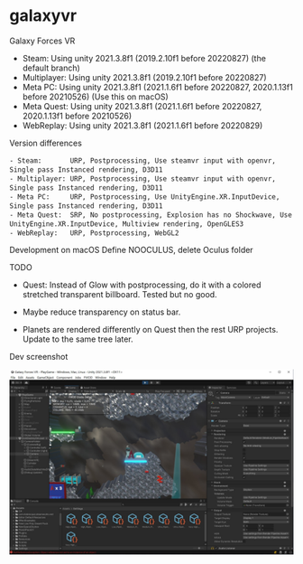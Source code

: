 # galaxyvr
Galaxy Forces VR

- Steam:       Using unity 2021.3.8f1 (2019.2.10f1 before 20220827) (the default branch)
- Multiplayer: Using unity 2021.3.8f1 (2019.2.10f1 before 20220827)
- Meta PC:     Using unity 2021.3.8f1 (2021.1.6f1 before 20220827, 2020.1.13f1 before 20210526) (Use this on macOS)
- Meta Quest:  Using unity 2021.3.8f1 (2021.1.6f1 before 20220827, 2020.1.13f1 before 20210526)
- WebReplay:   Using unity 2021.3.8f1 (2021.1.6f1 before 20220829)

Version differences

```
- Steam:       URP, Postprocessing, Use steamvr input with openvr, Single pass Instanced rendering, D3D11
- Multiplayer: URP, Postprocessing, Use steamvr input with openvr, Single pass Instanced rendering, D3D11
- Meta PC:     URP, Postprocessing, Use UnityEngine.XR.InputDevice, Single pass Instanced rendering, D3D11
- Meta Quest:  SRP, No postprocessing, Explosion has no Shockwave, Use UnityEngine.XR.InputDevice, Multiview rendering, OpenGLES3
- WebReplay:   URP, Postprocessing, WebGL2
```

Development on macOS
Define NOOCULUS, delete Oculus folder

TODO

* Quest: Instead of Glow with postprocessing, do it with a colored stretched transparent billboard.
 Tested but no good.

* Maybe reduce transparency on status bar.

* Planets are rendered differently on Quest then the rest URP projects.
 Update to the same tree later.

Dev screenshot

![Current dev screenshot](/gfx_dev/bloom_editor.jpg)